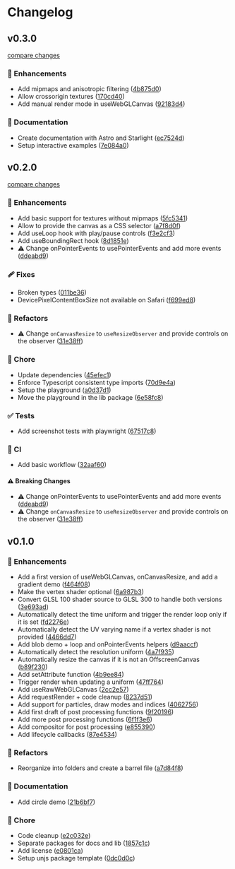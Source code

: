 # Changelog

## v0.3.0

[compare changes](https://github.com/jsulpis/usegl/compare/v0.2.0...v0.3.0)

### 🚀 Enhancements

- Add mipmaps and anisotropic filtering ([4b875d0](https://github.com/jsulpis/usegl/commit/4b875d0))
- Allow crossorigin textures ([170cd40](https://github.com/jsulpis/usegl/commit/170cd40))
- Add manual render mode in useWebGLCanvas ([92183d4](https://github.com/jsulpis/usegl/commit/92183d4))

### 📖 Documentation

- Create documentation with Astro and Starlight ([ec7524d](https://github.com/jsulpis/usegl/commit/ec7524d))
- Setup interactive examples ([7e084a0](https://github.com/jsulpis/usegl/commit/7e084a0))

## v0.2.0

[compare changes](https://github.com/jsulpis/usegl/compare/v0.1.0...v0.2.0)

### 🚀 Enhancements

- Add basic support for textures without mipmaps ([5fc5341](https://github.com/jsulpis/usegl/commit/5fc5341))
- Allow to provide the canvas as a CSS selector ([a7f8d0f](https://github.com/jsulpis/usegl/commit/a7f8d0f))
- Add useLoop hook with play/pause controls ([f3e2cf3](https://github.com/jsulpis/usegl/commit/f3e2cf3))
- Add useBoundingRect hook ([8d1851e](https://github.com/jsulpis/usegl/commit/8d1851e))
- ⚠️ Change onPointerEvents to usePointerEvents and add more events ([ddeabd9](https://github.com/jsulpis/usegl/commit/ddeabd9))

### 🩹 Fixes

- Broken types ([011be36](https://github.com/jsulpis/usegl/commit/011be36))
- DevicePixelContentBoxSize not available on Safari ([f699ed8](https://github.com/jsulpis/usegl/commit/f699ed8))

### 💅 Refactors

- ⚠️ Change `onCanvasResize` to `useResizeObserver` and provide controls on the observer ([31e38ff](https://github.com/jsulpis/usegl/commit/31e38ff))

### 🏡 Chore

- Update dependencies ([45efec1](https://github.com/jsulpis/usegl/commit/45efec1))
- Enforce Typescript consistent type imports ([70d9e4a](https://github.com/jsulpis/usegl/commit/70d9e4a))
- Setup the playground ([a0d37d1](https://github.com/jsulpis/usegl/commit/a0d37d1))
- Move the playground in the lib package ([6e58fc8](https://github.com/jsulpis/usegl/commit/6e58fc8))

### ✅ Tests

- Add screenshot tests with playwright ([67517c8](https://github.com/jsulpis/usegl/commit/67517c8))

### 🤖 CI

- Add basic workflow ([32aaf60](https://github.com/jsulpis/usegl/commit/32aaf60))

#### ⚠️ Breaking Changes

- ⚠️ Change onPointerEvents to usePointerEvents and add more events ([ddeabd9](https://github.com/jsulpis/usegl/commit/ddeabd9))
- ⚠️ Change `onCanvasResize` to `useResizeObserver` and provide controls on the observer ([31e38ff](https://github.com/jsulpis/usegl/commit/31e38ff))

## v0.1.0

### 🚀 Enhancements

- Add a first version of useWebGLCanvas, onCanvasResize, and add a gradient demo ([f464f08](https://github.com/jsulpis/usegl/commit/f464f08))
- Make the vertex shader optional ([6a987b3](https://github.com/jsulpis/usegl/commit/6a987b3))
- Convert GLSL 100 shader source to GLSL 300 to handle both versions ([3e693ad](https://github.com/jsulpis/usegl/commit/3e693ad))
- Automatically detect the time uniform and trigger the render loop only if it is set ([fd2276e](https://github.com/jsulpis/usegl/commit/fd2276e))
- Automatically detect the UV varying name if a vertex shader is not provided ([4466dd7](https://github.com/jsulpis/usegl/commit/4466dd7))
- Add blob demo + loop and onPointerEvents helpers ([d9aaccf](https://github.com/jsulpis/usegl/commit/d9aaccf))
- Automatically detect the resolution uniform ([4a7f935](https://github.com/jsulpis/usegl/commit/4a7f935))
- Automatically resize the canvas if it is not an OffscreenCanvas ([b89f230](https://github.com/jsulpis/usegl/commit/b89f230))
- Add setAttribute function ([4b9ee84](https://github.com/jsulpis/usegl/commit/4b9ee84))
- Trigger render when updating a uniform ([47ff764](https://github.com/jsulpis/usegl/commit/47ff764))
- Add useRawWebGLCanvas ([2cc2e57](https://github.com/jsulpis/usegl/commit/2cc2e57))
- Add requestRender + code cleanup ([8237d51](https://github.com/jsulpis/usegl/commit/8237d51))
- Add support for particles, draw modes and indices ([4062756](https://github.com/jsulpis/usegl/commit/4062756))
- Add first draft of post processing functions ([9f20196](https://github.com/jsulpis/usegl/commit/9f20196))
- Add more post processing functions ([6f1f3e6](https://github.com/jsulpis/usegl/commit/6f1f3e6))
- Add compositor for post processing ([e855390](https://github.com/jsulpis/usegl/commit/e855390))
- Add lifecycle callbacks ([87e4534](https://github.com/jsulpis/usegl/commit/87e4534))

### 💅 Refactors

- Reorganize into folders and create a barrel file ([a7d84f8](https://github.com/jsulpis/usegl/commit/a7d84f8))

### 📖 Documentation

- Add circle demo ([21b6bf7](https://github.com/jsulpis/usegl/commit/21b6bf7))

### 🏡 Chore

- Code cleanup ([e2c032e](https://github.com/jsulpis/usegl/commit/e2c032e))
- Separate packages for docs and lib ([1857c1c](https://github.com/jsulpis/usegl/commit/1857c1c))
- Add license ([e0801ca](https://github.com/jsulpis/usegl/commit/e0801ca))
- Setup unjs package template ([0dc0d0c](https://github.com/jsulpis/usegl/commit/0dc0d0c))
